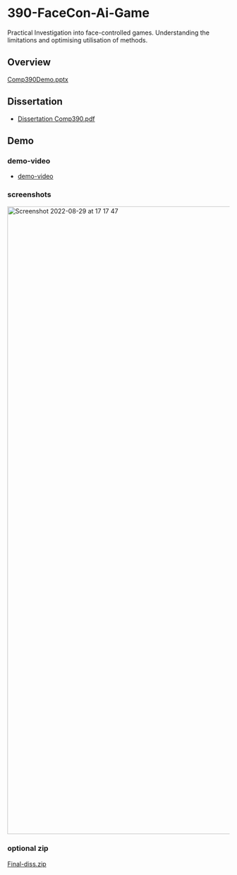 # 390-FaceCon-Ai-Game
Practical Investigation into face-controlled games. Understanding the limitations and optimising utilisation of methods.

## Overview
[Comp390Demo.pptx](https://github.com/emcleandev/390-FaceControlled/files/9443981/Comp390Demo.pptx)

## Dissertation
- [Dissertation Comp390.pdf](https://github.com/emcleandev/390-FaceControlled/files/9446117/Dissertation.Comp390.pdf)

## Demo
### demo-video
- [demo-video](https://drive.google.com/file/d/12NOZtUuvrBYarguK0Pe8dtaetuUpF-Mj/view?usp=sharing) 
### screenshots
<img width="1421" alt="Screenshot 2022-08-29 at 17 17 47" src="https://user-images.githubusercontent.com/58271203/187247345-1d659f05-502f-4b14-947e-b216ce47fbf6.png">

### optional zip
[Final-diss.zip](https://drive.google.com/file/d/1KIfuzsdp0iSJ68uiRFw8flQoJ0mAt7sq/view?usp=sharing)



